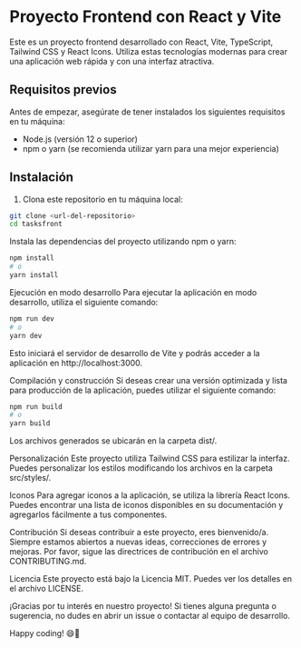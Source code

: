 # Proyecto Frontend con React y Vite

Este es un proyecto frontend desarrollado con React, Vite, TypeScript, Tailwind CSS y React Icons. Utiliza estas tecnologías modernas para crear una aplicación web rápida y con una interfaz atractiva.

## Requisitos previos

Antes de empezar, asegúrate de tener instalados los siguientes requisitos en tu máquina:

- Node.js (versión 12 o superior)
- npm o yarn (se recomienda utilizar yarn para una mejor experiencia)

## Instalación

1. Clona este repositorio en tu máquina local:

```bash
git clone <url-del-repositorio>
cd tasksfront
```
Instala las dependencias del proyecto utilizando npm o yarn:
```bash
npm install
# o
yarn install
```
Ejecución en modo desarrollo
Para ejecutar la aplicación en modo desarrollo, utiliza el siguiente comando:
```bash
npm run dev
# o
yarn dev
```
Esto iniciará el servidor de desarrollo de Vite y podrás acceder a la aplicación en http://localhost:3000.

Compilación y construcción
Si deseas crear una versión optimizada y lista para producción de la aplicación, puedes utilizar el siguiente comando:
```bash
npm run build
# o
yarn build
```
Los archivos generados se ubicarán en la carpeta dist/.

Personalización
Este proyecto utiliza Tailwind CSS para estilizar la interfaz. Puedes personalizar los estilos modificando los archivos en la carpeta src/styles/.

Iconos
Para agregar iconos a la aplicación, se utiliza la librería React Icons. Puedes encontrar una lista de iconos disponibles en su documentación y agregarlos fácilmente a tus componentes.

Contribución
Si deseas contribuir a este proyecto, eres bienvenido/a. Siempre estamos abiertos a nuevas ideas, correcciones de errores y mejoras. Por favor, sigue las directrices de contribución en el archivo CONTRIBUTING.md.

Licencia
Este proyecto está bajo la Licencia MIT. Puedes ver los detalles en el archivo LICENSE.

¡Gracias por tu interés en nuestro proyecto! Si tienes alguna pregunta o sugerencia, no dudes en abrir un issue o contactar al equipo de desarrollo.

Happy coding! 😄🚀

